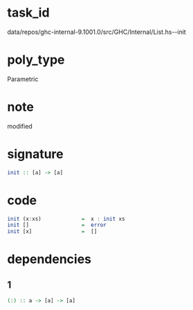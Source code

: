 
# task_id
data/repos/ghc-internal-9.1001.0/src/GHC/Internal/List.hs--init

# poly_type
Parametric

# note
modified

# signature
```haskell
init :: [a] -> [a]
```   

# code
```haskell
init (x:xs)             =  x : init xs
init []                 =  error
init [x]                =  []
```

# dependencies
## 1
```haskell
(:) :: a -> [a] -> [a]
```